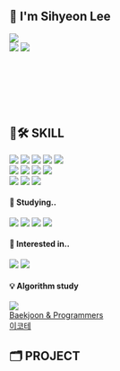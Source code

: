 ## 🍋 I'm Sihyeon Lee 
<p> 
  
  <a href="https://hits.seeyoufarm.com"><img src="https://hits.seeyoufarm.com/api/count/incr/badge.svg?url=https%3A%2F%2Fgithub.com%2FSIHYEONee%2Fhit-counter&count_bg=%23FFD900&title_bg=%23555555&icon=github.svg&icon_color=%23E7E7E7&title=&edge_flat=false"/></a>
  <br>
  <a href=""><img src="https://img.shields.io/badge/Portfolio-000000?style=flat&logo=notion&logoColor=white" /></a>
  <a href="https://github.com/SIHYEONee/TIL.git"><img src="https://img.shields.io/badge/Std.Blog-181717?style=flat&logo=github&logoColor=white" /></a>
  <br>
 
  <br>
  <br>
  <br>
  <br>
  <br>
</p>

## 💪🛠 SKILL
<p>
  <img src="https://img.shields.io/badge/Java-007396?style=flat&logo=openjdk&logoColor=white">
  <img src="https://img.shields.io/badge/Spring-6DB33F?style=flat&logo=spring&logoColor=white">
  <img src="https://img.shields.io/badge/Spring Boot-6DB33F?style=flat&logo=springboot&logoColor=white">
  <img src="https://img.shields.io/badge/MySQL-4479A1?style=flat&logo=mysql&logoColor=white">
  <img src="https://img.shields.io/badge/JPA-59666C?style=flat&logo=hibernate&logoColor=white">
  <br>
  <img src="https://img.shields.io/badge/JavaScript-F7DF1E?style=flat&logo=javascript&logoColor=white">
  <img src="https://img.shields.io/badge/HTML5-E34F26?style=flat&logo=html5&logoColor=white">
  <img src="https://img.shields.io/badge/CSS-1572B6?style=flat-square&logo=css3&logoColor=white">
  <img src="https://img.shields.io/badge/BootStrap-7952B3?style=flat-square&logo=bootstrap&logoColor=white">
  <br>
  <img src="https://img.shields.io/badge/Eclipse IDE-2C2255?style=flat&logo=eclipseide&logoColor=white">
  <img src="https://img.shields.io/badge/IntelliJ IDE-000000?style=flat&logo=intellijidea&logoColor=white">
  <img src="https://img.shields.io/badge/Visual Studio Code-007ACC?style=flat&logo=visualstudiocode&logoColor=white">
</p>
 
#### 📓 Studying..
<p>
  <img src="https://img.shields.io/badge/Python-3776AB?style=flat&logo=python&logoColor=white">
  <img src="https://img.shields.io/badge/Linux-FCC624?style=flat&logo=linux&logoColor=white">
  <img src="https://img.shields.io/badge/Docker-2496ED?style=flat&logo=docker&logoColor=white">
  <img src="https://img.shields.io/badge/AWS-232F3E?style=flat&logo=amazonaws&logoColor=white">
</p>    

  #### 🎈 Interested in..
<p>
  <img src="https://img.shields.io/badge/Spring Security-6DB33F?style=flat&logo=springsecurity&logoColor=white">
  <img src="https://img.shields.io/badge/Node.js-339933?style=flat&logo=node.js&logoColor=white">
</p>

#### 💡 Algorithm study
<p>
  <img src="http://mazassumnida.wtf/api/mini/generate_badge?boj=sleeee"/><br>
  <a href="https://github.com/SIHYEONee/coding-test-prac.git">Baekjoon & Programmers </a><br>
  <a href="https://github.com/SIHYEONee/python-for-coding-test.git">이코테 </a><br>
</p>

## 🗂 PROJECT
<p>
  
</p>

<!--

 <a href="mailto:sihyeon.leeee@gmail.com"><img src="https://img.shields.io/badge/sihyeon.leeee@gmail.com-EA4335?style=flat&logo=gmail&logoColor=white" /></a>

<img src="https://img.shields.io/badge/Oracle DB-F80000?style=flat-square&logo=oracle&logoColor=white">
<img src="https://img.shields.io/badge/Git-F05032?style=flat-square&logo=git&logoColor=white">
<img src="https://img.shields.io/badge/Gradle-02303A?style=flat&logo=gradle&logoColor=white">



-->
